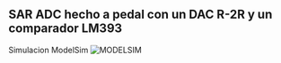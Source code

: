 ## SAR ADC hecho a pedal con un DAC R-2R y un comparador LM393

Simulacion ModelSim
![MODELSIM](https://github.com/emilio-a/FPGA/assets/58703106/22402d0c-f506-4108-bfe0-11b5fe650855)


